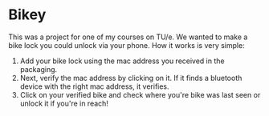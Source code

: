 # Bikey

This was a project for one of my courses on TU/e. We wanted to make a bike lock you could unlock via your phone. How it works is very simple:
1. Add your bike lock using the mac address you received in the packaging.
2. Next, verify the mac address by clicking on it. If it finds a bluetooth device with the right mac address, it verifies.
3. Click on your verified bike and check where you're bike was last seen or unlock it if you're in reach!
